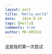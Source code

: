 ```yaml
---
layout: post
title: "Hello_world"
date:   2024-9-29
tags: [Hello]
comments: true
author: MK-KM1542
---
```

这是我的第一次尝试
